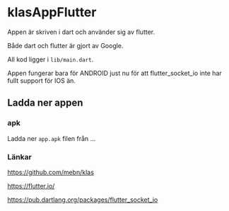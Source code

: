 # klasAppFlutter 

Appen är skriven i dart och använder sig av flutter.

Både dart och flutter är gjort av Google.

All kod ligger i `lib/main.dart`.

Appen fungerar bara för ANDROID just nu för att flutter_socket_io inte har fullt support för IOS än.

## Ladda ner appen

### apk

Ladda ner `app.apk` filen från ...

### Länkar

https://github.com/mebn/klas

https://flutter.io/

https://pub.dartlang.org/packages/flutter_socket_io
